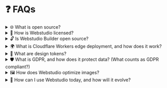 # ❓ FAQs

<details>
<summary>🌐 What is open source?</summary>

Open source software stems from the free software movement, emphasizing freedom in software usage, modification, and distribution. While terms like _open source_, _free_, _libre_, and _open core_ have subtle differences, they share many principles. Key differentiators include licensing terms and the level of permissiveness.

The Open Source Initiative defines criteria for open source software, including free redistribution, access to source code, and allowance for modified/derived works. Licenses must not discriminate against any groups or use cases and must permit bundling with other software.

Some products blend open source and proprietary components, leading to the "open core" label, where the core functionality is open source but excludes proprietary parts. A well-known example is Android's use on Pixel phones: powered by the open source Android Open Source Project (AOSP), yet the phone's software remains proprietary.

</details>

<details>
<summary>🔑 How is Webstudio licensed?</summary>

Webstudio Builder is distributed under the AGPL license. The AGPL (Affero General Public License) is a copyleft license that requires any modified versions of the software to be released under the same license when it is used to provide services. Usage without modifications is free.

</details>

<details>
<summary>🔓 Is Webstudio Builder open source?</summary>

Webstudio Builder is an open source, while the overall Webstudio Platform adopts an Open Core model.

[Open Source Definition](https://opensource.org/osd), [AGPL License](https://www.gnu.org/licenses/agpl-3.0.en.html)

</details>

<details>
<summary>🌍 What is Cloudflare Workers edge deployment, and how does it work?</summary>


Cloudflare Workers are like small programs that run on Cloudflare's global network of servers. They allow you to customize and control how your website or application behaves, all without needing to manage your own server infrastructure. This global and distributed nature means that your code executes closer to your users, resulting in faster response times and improved reliability, regardless of where your users are located around the world. Plus, you can easily scale your application without worrying about provisioning or managing servers in different regions.

[Cloudflare Workers](https://workers.cloudflare.com/), [Cloudflare's open source workerd technology](https://blog.cloudflare.com/workerd-open-source-workers-runtime/)

</details>

<details>
<summary>🎨 What are design tokens?</summary>

Design Tokens provide a unified system for managing styles like colors, spacing, and font sizes. They serve as a single source of truth for both designers and developers, housed in accessible formats like JSON files. This system ensures consistency across a project and simplifies design maintenance.

A common application of design tokens is in semantic color naming, where names correspond to usage rather than color values. The flexibility of design tokens allows for referencing, condition-specific alterations, and mathematical manipulations.

[WC3 Design Tokens Format](https://tr.designtokens.org/format/), [Tokens Studio Plugin documentation](https://docs.tokens.studio/)

</details>

<details>
<summary>🛡️ What is GDPR, and how does it protect data? (What counts as GDPR compliant?)</summary>

The GDPR is a stringent data privacy law applicable globally to organizations handling EU citizens' data. It grants EU citizens rights such as access, rectification, erasure, and objection to automated decision-making. Organizations must adhere to principles like lawfulness, fairness, transparency, and accountability. Violations can result in significant fines.

Webstudio ensures its compliance with GDPR, although users must ensure their added functionalities on Webstudio sites also comply.

[What is GDPR?](https://gdpr.eu/what-is-gdpr/), [Who must comply with GDPR](https://gdpr.eu/companies-outside-of-europe/)

</details>

<details>
<summary>🖼️ How does Webstudio optimize images?</summary>

Images significantly impact web page sizes and loading times. Google's WebP format, supporting both lossless and lossy compression, alpha channels, and animation, helps reduce image sizes by about 30% compared to traditional formats.

Webstudio automatically converts images to WebP and resizes them to fit webpage dimensions, ensuring optimal sizes without compromising quality.

[WebP FAQ](https://developers.google.com/speed/webp/faq)

</details>

<details>
<summary>🚀 How can I use Webstudio today, and how will it evolve?</summary>

Currently, Webstudio excels in building super fast, responsive, dynamic websites. Future enhancements include linked CSS editors, animations engine, and real-time collaboration. Its open-source nature and API integration capabilities allow for extensive customization and connectivity with various services.

[Webstudio Vision Document](https://webstudiois.notion.site/Vision-f52ed097ccaa410eb05076981d446c2f)

</details>
